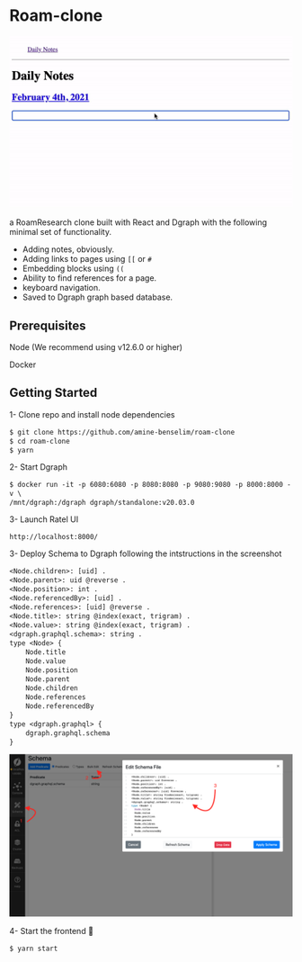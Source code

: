 # Roam-clone
![Final result walkthrough](roam-clone-tutorial.gif "Roam Clone Tutorial")

a RoamResearch clone built with React and Dgraph with the following minimal set of functionality.

- Adding notes, obviously.
- Adding links to pages using `[[` or `#`
- Embedding blocks using `((`
- Ability to find references for a page.
- keyboard navigation.
- Saved to Dgraph graph based database.

## Prerequisites
Node (We recommend using v12.6.0 or higher)

Docker

## Getting Started

1- Clone repo and install node dependencies
```
$ git clone https://github.com/amine-benselim/roam-clone
$ cd roam-clone
$ yarn
```

2- Start Dgraph
```
$ docker run -it -p 6080:6080 -p 8080:8080 -p 9080:9080 -p 8000:8000 -v \
/mnt/dgraph:/dgraph dgraph/standalone:v20.03.0
```
3- Launch Ratel UI
```
http://localhost:8000/
```

3- Deploy Schema to Dgraph following the intstructions in the screenshot
```
<Node.children>: [uid] .
<Node.parent>: uid @reverse .
<Node.position>: int .
<Node.referencedBy>: [uid] .
<Node.references>: [uid] @reverse .
<Node.title>: string @index(exact, trigram) .
<Node.value>: string @index(exact, trigram) .
<dgraph.graphql.schema>: string .
type <Node> {
    Node.title
    Node.value
    Node.position
    Node.parent
    Node.children
    Node.references
    Node.referencedBy
}
type <dgraph.graphql> {
    dgraph.graphql.schema
}
```
![Ratel UI](schema.png "Schema instructions")

4- Start the frontend 🎉
```
$ yarn start
```
